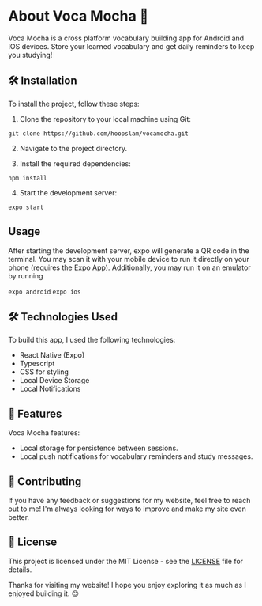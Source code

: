 # About Voca Mocha 🚀

Voca Mocha is a cross platform vocabulary building app for Android and IOS devices. Store your learned vocabulary and get daily reminders to keep you studying!

## 🛠️ Installation

To install the project, follow these steps:

1. Clone the repository to your local machine using Git:

`git clone https://github.com/hoopslam/vocamocha.git`

2. Navigate to the project directory.

3. Install the required dependencies:

`npm install`

4. Start the development server:

`expo start`

## Usage

After starting the development server, expo will generate a QR code in the terminal. You may scan it with your mobile device to run it directly on your phone (requires the Expo App). Additionally, you may run it on an emulator by running

`expo android`
`expo ios`

## 🛠️ Technologies Used

To build this app, I used the following technologies:

-   React Native (Expo)
-   Typescript
-   CSS for styling
-   Local Device Storage
-   Local Notifications

## 📝 Features

Voca Mocha features:

-   Local storage for persistence between sessions.
-   Local push notifications for vocabulary reminders and study messages.

## 🌟 Contributing

If you have any feedback or suggestions for my website, feel free to reach out to me! I'm always looking for ways to improve and make my site even better.

## 📄 License

This project is licensed under the MIT License - see the [LICENSE](LICENSE) file for details.

Thanks for visiting my website! I hope you enjoy exploring it as much as I enjoyed building it. 😊
